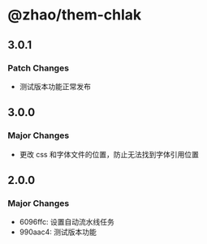 # @zhao/them-chlak

## 3.0.1

### Patch Changes

- 测试版本功能正常发布

## 3.0.0

### Major Changes

- 更改 css 和字体文件的位置，防止无法找到字体引用位置

## 2.0.0

### Major Changes

- 6096ffc: 设置自动流水线任务
- 990aac4: 测试版本功能
